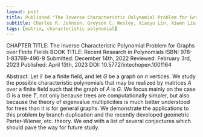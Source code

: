 ```yaml
---
layout: post
title: Published "The Inverse Characteristic Polynomial Problem for Graphs over Finite Fields"
subtitle: Charles R. Johnson, Greyson C. Wesley, Xiaoyu Lin, Xiwen Liu and Sihan Zhou
tags: [matrix, characteristic polynomial]
---
```


CHAPTER TITLE: The Inverse Characteristic Polynomial Problem for Graphs over Finite Fields
BOOK TITLE: Recent Research in Polynomials
ISBN: 978-1-83769-496-9
Submitted: December 14th, 2022 Reviewed: February 3rd, 2023 Published: April 13th, 2023
DOI: 10.5772/intechopen.1001164


Abstract:
Let $\mathbb{F}$ be a finite field, and let $G$ be a graph on $n$ vertices. We study the possible characteristic polynomials that may be realized by matrices $A$ over a finite field such that the graph of $A$ is $G$. We focus mainly on the case $G$ is a tree $T$, not only because trees are computationally simpler, but also because the theory of eigenvalue multiplicities is much better understood for trees than it is for general graphs. We demonstrate the applications to this problem by branch duplication and the recently developed geometric Parter-Wiener, etc. theory. We end with a list of several conjectures which should pave the way for future study.
